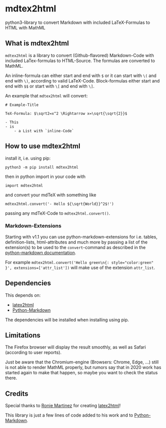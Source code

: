 # mdtex2html
python3-library to convert Markdown with included LaTeX-Formulas to HTML with MathML

## What is mdtex2html

`mdtex2html` is a library to convert (Github-flavored) Markdown-Code with included LaTex-formulas to HTML-Source. The formulas are converted to MathML.

An inline-formula can either start and end with `$` or it can start with `\(` and end with `\)`, according to valid LaTeX-Code. Block-formulas either start and end with `$$` or start with `\[` and end with `\]`.

An example that `mdtex2html` will convert:

```
# Example-Title

TeX-Formula: $\sqrt2=x^2 \Rightarrow x=\sqrt{\sqrt{2}}$

- This
- is
    - a List with `inline-Code`
```

## How to use mdtex2html

install it, i.e. using pip:

`python3 -m pip install mdtex2html`

then in python import in your code with

`import mdtex2html`

and convert your mdTeX with something like

`mdtex2html.convert('- Hello ${\sqrt{World}}^2$!')`

passing any mdTeX-Code to `mdtex2html.convert()`.

### Markdown-Extensions

Starting with v1.1 you can use python-markdown-extensions for i.e. tables, definition-lists, html-attributes and much more by passing a list of the extension(s) to be used to the `convert`-command as described in the [python-markdown documentation](https://python-markdown.github.io/extensions/).

For example `mdtex2html.convert('Hello green\n{: style="color:green" }', extensions=['attr_list'])` will make use of the extension `attr_list`.

## Dependencies

This depends on:

- [latex2html](https://github.com/roniemartinez/latex2mathml)
- [Python-Markdown](https://github.com/Python-Markdown/markdown)

The dependencies will be installed when installing using pip.

## Limitations

The Firefox browser will display the result smoothly, as well as Safari (according to user reports).

Just be aware that the Chromium-engine (Browsers: Chrome, Edge, ...) still is not able to render MathML properly, but rumors say that in 2020 work has started again to make that happen, so maybe you want to check the status there.

## Credits

Special thanks to [Ronie Martinez](https://github.com/roniemartinez) for creating [latex2html](https://github.com/roniemartinez/latex2mathml)!

This library is just a few lines of code added to his work and to [Python-Markdown](https://github.com/Python-Markdown/markdown).
